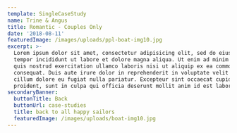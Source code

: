 ```yaml
---
template: SingleCaseStudy
name: Trine & Angus
title: Romantic - Couples Only
date: '2018-08-11'
featuredImage: /images/uploads/ppl-boat-img10.jpg
excerpt: >-
  Lorem ipsum dolor sit amet, consectetur adipisicing elit, sed do eiusmod
  tempor incididunt ut labore et dolore magna aliqua. Ut enim ad minim veniam,
  quis nostrud exercitation ullamco laboris nisi ut aliquip ex ea commodo
  consequat. Duis aute irure dolor in reprehenderit in voluptate velit esse
  cillum dolore eu fugiat nulla pariatur. Excepteur sint occaecat cupidatat non
  proident, sunt in culpa qui officia deserunt mollit anim id est laborum.
secondaryBanner:
  buttonTitle: Back
  buttonUrl: case-studies
  title: back to all happy sailors
  featuredImage: /images/uploads/boat-img10.jpg
---
```

